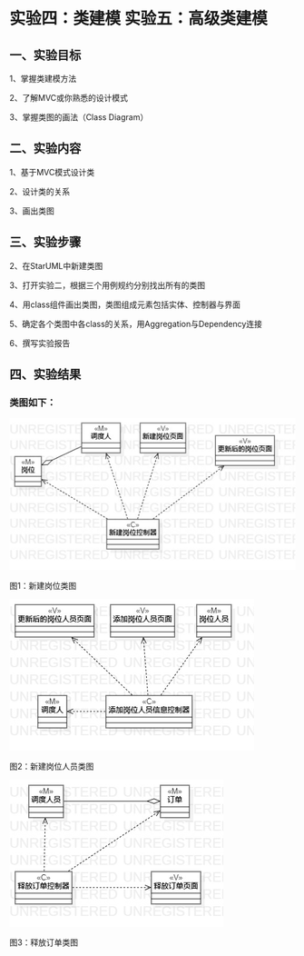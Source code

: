 # 实验四：类建模 实验五：高级类建模

## 一、实验目标

1、掌握类建模方法

2、了解MVC或你熟悉的设计模式

3、掌握类图的画法（Class Diagram）

## 二、实验内容

1、基于MVC模式设计类

2、设计类的关系

3、画出类图

## 三、实验步骤

2、在StarUML中新建类图

3、打开实验二，根据三个用例规约分别找出所有的类图

4、用class组件画出类图，类图组成元素包括实体、控制器与界面

5、确定各个类图中各class的关系，用Aggregation与Dependency连接

6、撰写实验报告

## 四、实验结果

### 类图如下：

![ClassDiagram1](./ClassDiagram1.jpg)

图1：新建岗位类图

![ClassDiagram2](./ClassDiagram2.jpg)

图2：新建岗位人员类图

![ClassDiagram3](./ClassDiagram3.jpg)

图3：释放订单类图
